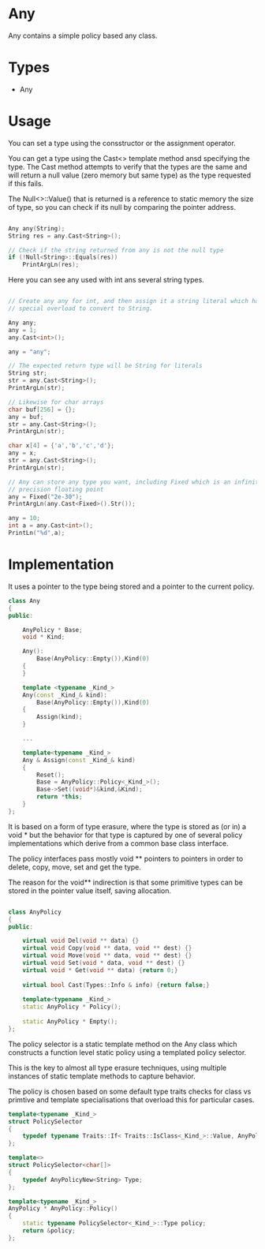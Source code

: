 # Any

Any contains a simple policy based any class.

# Types
- Any

# Usage

You can set a type using the consstructor or the assignment operator.

You can get a type using the Cast<> template method ansd specifying the
type.  The Cast method attempts to verify that the types are the same
and will return a null value (zero memory but same type) as the type
requested if this fails.  

The Null<>::Value() that is returned is a reference to static memory
the size of type, so you can check if its null by comparing the pointer
address.

```cpp

Any any(String);
String res = any.Cast<String>();

// Check if the string returned from any is not the null type
if (!Null<String>::Equals(res))
    PrintArgLn(res);

```

Here you can see any used with int ans several string types.

```cpp

// Create any any for int, and then assign it a string literal which has a
// special overload to convert to String.

Any any;
any = 1;
any.Cast<int>();

any = "any";

// The expected return type will be String for literals
String str;
str = any.Cast<String>();
PrintArgLn(str);

// Likewise for char arrays
char buf[256] = {};
any = buf;
str = any.Cast<String>();
PrintArgLn(str);

char x[4] = {'a','b','c','d'};
any = x;
str = any.Cast<String>();
PrintArgLn(str);

// Any can store any type you want, including Fixed which is an infinite 
// precision floating point
any = Fixed("2e-30");
PrintArgLn(any.Cast<Fixed>().Str());

any = 10;
int a = any.Cast<int>();
PrintLn("%d",a);
```

# Implementation

It uses a pointer to the type being stored and a pointer to the current policy.

```cpp
class Any
{
public:

	AnyPolicy * Base;
	void * Kind;

	Any():
		Base(AnyPolicy::Empty()),Kind(0)
	{		
	}

	template <typename _Kind_>
	Any(const _Kind_& kind):
		Base(AnyPolicy::Empty()),Kind(0)
	{
		Assign(kind);
	}

    ...

	template<typename _Kind_>
	Any & Assign(const _Kind_& kind)
	{
		Reset();		
		Base = AnyPolicy::Policy<_Kind_>();
		Base->Set((void*)&kind,&Kind);
		return *this;
    }    
};
```
It is based on a form of type erasure, where the type is stored as (or in) a 
void * but the behavior for that type is captured by one of several policy 
implementations which derive from a common base class interface.

The policy interfaces pass mostly void ** pointers to pointers in order to
delete, copy, move, set and get the type.

The reason for the void** indirection is that some primitive types can be 
stored in the pointer value itself, saving allocation.

```cpp

class AnyPolicy
{
public:

	virtual void Del(void ** data) {}
	virtual void Copy(void ** data, void ** dest) {}
	virtual void Move(void ** data, void ** dest) {}
	virtual void Set(void * data, void ** dest) {}
	virtual void * Get(void ** data) {return 0;}
	
	virtual bool Cast(Types::Info & info) {return false;}
	
	template<typename _Kind_> 
	static AnyPolicy * Policy();
	
	static AnyPolicy * Empty();
};

```

The policy selector is a static template method on the Any class which 
constructs a function level static policy using a templated policy selector.

This is the key to almost all type erasure techniques, using multiple instances
of static template methods to capture behavior.

The policy is chosen based on some default type traits checks for class vs primtive
and template specialisations that overload this for particular cases.

```cpp
template<typename _Kind_>
struct PolicySelector 
{
	typedef typename Traits::If< Traits::IsClass<_Kind_>::Value, AnyPolicyNew<_Kind_>, AnyPolicyPlace<_Kind_> >::Type Type;		
};

template<>
struct PolicySelector<char[]> 
{
	typedef AnyPolicyNew<String> Type;
};

template<typename _Kind_> 
AnyPolicy * AnyPolicy::Policy()
{
	static typename PolicySelector<_Kind_>::Type policy;
	return &policy;
};

```